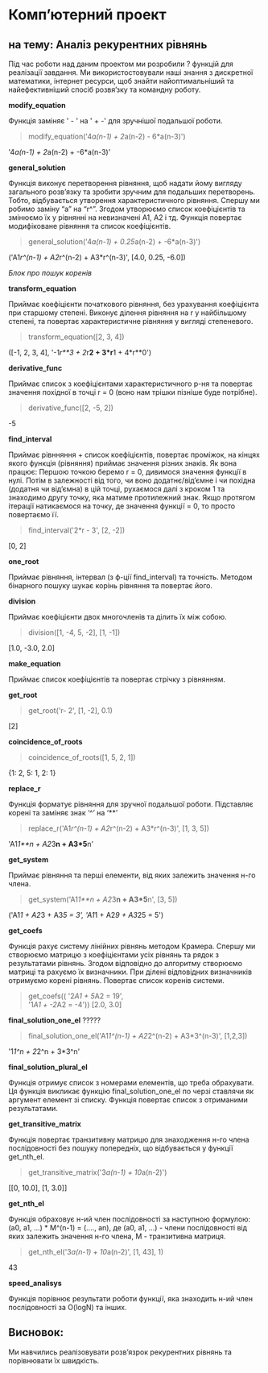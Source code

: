 # Компʼютерний проект
## на тему: Аналіз рекурентних рівнянь

Під час роботи над даним проектом ми розробили ? функцій для реалізації завдання. Ми використостовували наші знання з дискретної математики, інтернет ресурси, щоб знайти найоптимальніший та найефективніший спосіб розвяʼзку та командну роботу.


**modify_equation**

Функція заміняє ' - ' на ' + -' для зручнішої подальшої роботи.
 > modify_equation('4*a(n-1) + 2*a(n-2) - 6*a(n-3)')
 
'4*a(n-1) + 2*a(n-2) + -6*a(n-3)'


**general_solution**

Функція виконує перетворення рівняння, щоб надати йому вигляду загального розвʼязку та зробити зручним для подальших перетворень. Тобто, відбувається утворення характеристичного рівняння. Спершу ми робимо заміну “a” на “r^”. Згодом утворюємо список коефіцієнтів та змінюємо їх у рівнянні на невизначені  A1, A2 і тд. Функція повертає модифіковане рівняння та список коефіцієнтів.

> general_solution('4*a(n-1) + 0.25*a(n-2) + -6*a(n-3)')

('A1*r^(n-1) + A2*r^(n-2) + A3*r^(n-3)', [4.0, 0.25, -6.0])

*Блок про пошук коренів*

**transform_equation**

Приймає коефіцієнти початкового рівняння, без урахування коефіцієнта при старшому степені. Виконує ділення рівняння на r у найбільшому степені, та повертає характеристичне рівняння у вигляді степеневого.

> transform_equation([2, 3, 4])

([-1, 2, 3, 4], '-1*r**3 + 2*r**2 + 3*r**1 + 4*r**0')

**derivative_func**

Приймає список з коефіцієнтами характеристичного р-ня та повертає значення похідної в точці r = 0 (воно нам трішки пізніше буде потрібне).

> derivative_func([2, -5, 2])

-5

**find_interval**

Приймає рівнняння + список коефіцієнтів, повертає проміжок, на кінцях якого функція (рівняння) приймає значення різних знаків. 
Як вона працює:
Першою точкою беремо r = 0, дивимося значення функції в нулі. Потім в залежності від того, чи воно додатнє/від’ємне і чи похідна (додатня чи від’ємна) в цій точці, рухаємося далі з кроком 1 та знаходимо другу точку, яка матиме протилежний знак. Якщо протягом ітерації натикаємося на точку, де значення функції = 0, то просто повертаємо її.

> find_interval('2*r - 3', [2, -2])

[0, 2]

**one_root**

Приймає рівняння, інтервал (з ф-ції find_interval) та точність. Методом бінарного пошуку шукає корінь рівняння та повертає його. 

**division**

Приймає коефіцієнти двох многочленів та ділить їх між собою.

> division([1, -4, 5, -2], [1, -1])

[1.0, -3.0, 2.0]

**make_equation**

Приймає список коефіцієнтів та повертає стрічку з рівнянням.

**get_root**

> get_root('r- 2', [1, -2], 0.1)

[2]

**coincidence_of_roots**

> coincidence_of_roots([1, 5, 2, 1])

{1: 2, 5: 1, 2: 1}

**replace_r**

Функція форматує рівняння для зручної подальшої роботи. Підставляє корені та заміняє знак ‘^’ на ‘**’

> replace_r('A1*r^(n-1) + A2*r^(n-2) + A3*r^(n-3)', [1, 3, 5])

'A1*1**n + A2*3**n + A3*5**n'


**get_system**

Приймає рівняння та перші елементи, від яких залежить значення н-го члена.

> get_system('A1*1**n + A2*3**n + A3*5**n', [3, 5])

('A1*1 + A2*3 + A3*5 = 3', 'A1*1 + A2*9 + A3*25 = 5')


**get_coefs**

Функція рахує систему лінійних рівнянь методом Крамера. Спершу ми створюємо матрицю з коефіцієнтами усіх рівнянь та рядок з результатами рівнянь. Згодом відповідно до алгоритму створюємо матриці та рахуємо їх визначники. При ділені відповідних визначників отримуємо корені рівнянь. Повертає список коренів системи.

> get_coefs(( '2*A1 + 5*A2 = 19', \
                    '1*A1 + -2*A2 = -4'))
[2.0, 3.0]


**final_solution_one_el**
?????

> final_solution_one_el('A1*1^(n-1) + A2*2^(n-2) + A3*3^(n-3)', [1,2,3])

'1*1^n + 2*2^n + 3*3^n'

**final_solution_plural_el**

Функція отримує список з номерами елементів, що треба обрахувати. Ця функція викликає функцію final_solution_one_el по черзі ставлячи як аргумент елемент зі списку. Функція повертає список з отриманими результатами.


**get_transitive_matrix**

Функція повертає транзитивну матрицю для знаходження н-го члена послідовності без пошуку попередніх, що відбувається у функції get_nth_el.

> get_transitive_matrix('3*a(n-1) + 10*a(n-2)')

[[0, 10.0], [1, 3.0]]


**get_nth_el**

Функція обраховує н-ий член послідовності за наступною формулою:
(a0, a1, …) * М^(n-1) = (...., an), де (a0, a1, …)  - члени послідовності від яких залежить значення н-го члена, М - транзитивна матриця.

> get_nth_el('3*a(n-1) + 10*a(n-2)', [1, 43], 1)

43


**speed_analisys**

Функція порівнює результати роботи функції, яка знаходить н-ий член послідовності за O(logN) та інших.


## Висновок:
Ми навчились реалізовувати розвʼязрок рекурентних рівнянь та порівнювати їх швидкість.
